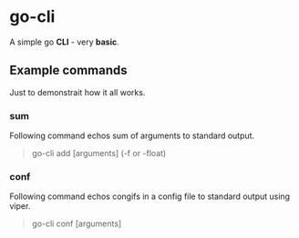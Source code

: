 # go-cli
A simple go **CLI** - very **basic**.

## Example commands
Just to demonstrait how it all works.
### sum
Following command echos sum of arguments to standard output.
> go-cli add [arguments] (-f or -float)

### conf
Following command echos congifs in a config file to standard output using viper.
> go-cli conf [arguments]



